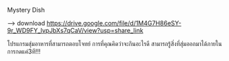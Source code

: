 Mystery Dish

--> download https://drive.google.com/file/d/1M4G7H86eSY-9r_WD9FY_lvpJbXs7qCaV/view?usp=share_link

โปรแกรมสุ่มอาหารที่สามารถตอบโจทย์ การที่คุณคิดว่าจะกินอะไรดี สามารถรู้สิ่งที่สุ่มออกมาได้ภายในการกดแค่3ที!!!
